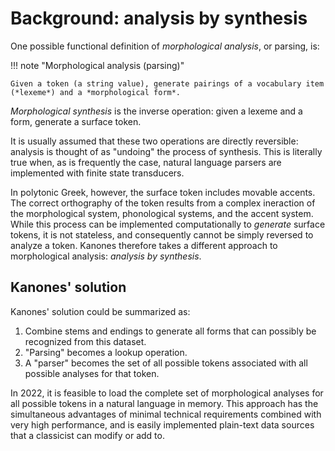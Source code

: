 # Background: analysis by synthesis

One possible functional definition of *morphological analysis*, or parsing, is:

!!! note "Morphological analysis (parsing)"

    Given a token (a string value), generate pairings of a vocabulary item (*lexeme*) and a *morphological form*.


*Morphological synthesis* is the inverse operation:  given a lexeme and a form, generate a surface token.

It is usually assumed that these two operations are directly reversible: analysis is thought of as "undoing" the process of synthesis.  This is literally true when, as is frequently the case, natural language parsers are implemented with finite state transducers.

In polytonic Greek, however, the surface token includes movable accents.  The correct orthography of the token results from a complex ineraction of the morphological system, phonological systems, and the accent system.  While this process can be implemented computationally to *generate* surface tokens, it is not stateless, and consequently cannot be simply reversed to analyze a token.  Kanones therefore takes a different approach to morphological analysis: *analysis by synthesis*.


## Kanones' solution
 
Kanones' solution could be summarized as:


1. Combine stems and endings to generate all forms that can possibly be recognized from this dataset.
2. "Parsing" becomes a lookup operation.
3. A "parser" becomes the set of all possible tokens associated with all possible analyses for that token.

In 2022, it is feasible to load the complete set of morphological analyses for all possible tokens in a natural language in memory.  This approach has the simultaneous advantages of minimal technical requirements combined with very high performance, and is easily implemented plain-text data sources that a classicist can modify or add to.
